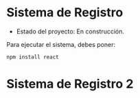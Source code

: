 <h1>Sistema de Registro</h1>

- Estado del proyecto: En construcción.

Para ejecutar el sistema, debes poner:

```npm install react```

<h1>Sistema de Registro 2
